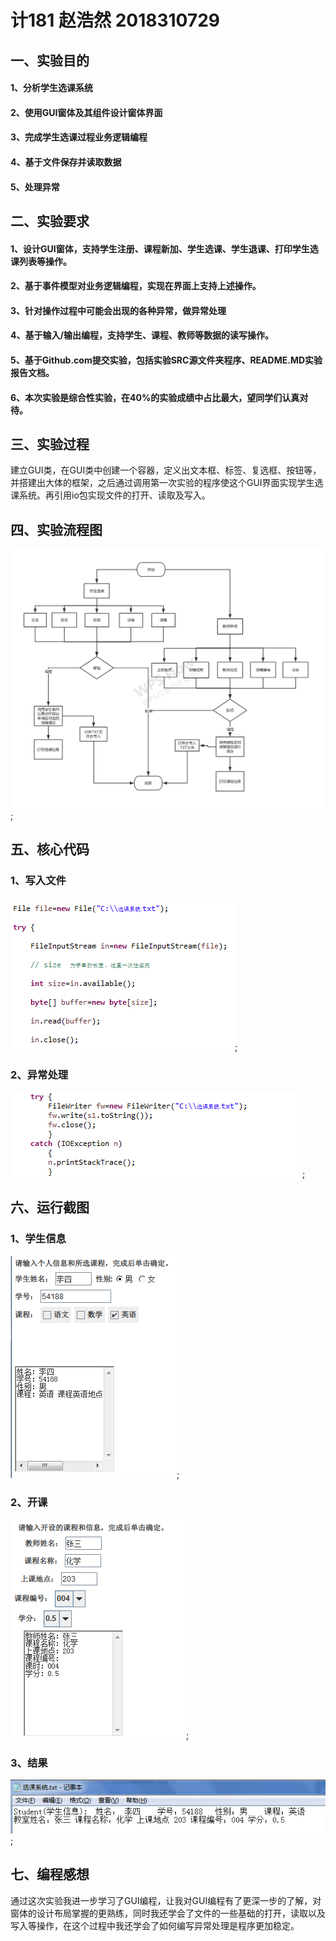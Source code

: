 # 计181 赵浩然 2018310729
## 一、实验目的
#### 1、分析学生选课系统
#### 2、使用GUI窗体及其组件设计窗体界面
#### 3、完成学生选课过程业务逻辑编程
#### 4、基于文件保存并读取数据
#### 5、处理异常
## 二、实验要求
#### 1、设计GUI窗体，支持学生注册、课程新加、学生选课、学生退课、打印学生选课列表等操作。
#### 2、基于事件模型对业务逻辑编程，实现在界面上支持上述操作。
#### 3、针对操作过程中可能会出现的各种异常，做异常处理
#### 4、基于输入/输出编程，支持学生、课程、教师等数据的读写操作。
#### 5、基于Github.com提交实验，包括实验SRC源文件夹程序、README.MD实验报告文档。
#### 6、本次实验是综合性实验，在40%的实验成绩中占比最大，望同学们认真对待。
## 三、实验过程
建立GUI类，在GUI类中创建一个容器，定义出文本框、标签、复选框、按钮等，并搭建出大体的框架，之后通过调用第一次实验的程序使这个GUI界面实现学生选课系统。再引用io包实现文件的打开、读取及写入。
## 四、实验流程图
![text](https://github.com/Mr-Zhao125/GUI/blob/master/%E6%B5%81%E7%A8%8B%E5%9B%BE5.png);
## 五、核心代码
### 1、写入文件
![text](https://github.com/Mr-Zhao125/GUI/blob/master/%E5%86%99%E5%85%A5%E6%96%87%E4%BB%B6.png);
### 2、异常处理
![text](https://github.com/Mr-Zhao125/GUI/blob/master/%E5%BC%82%E5%B8%B8%E5%A4%84%E7%90%865.png);
## 六、运行截图
### 1、学生信息
![text](https://github.com/Mr-Zhao125/GUI/blob/master/%E5%AD%A6%E7%94%9F%E4%BF%A1%E6%81%AF.png);
### 2、开课
![text](https://github.com/Mr-Zhao125/GUI/blob/master/%E5%BC%80%E8%AF%BE.png);
### 3、结果
![text](https://github.com/Mr-Zhao125/GUI/blob/master/%E7%BB%93%E6%9E%9C.png);
## 七、编程感想
通过这次实验我进一步学习了GUI编程，让我对GUI编程有了更深一步的了解，对窗体的设计布局掌握的更熟练，同时我还学会了文件的一些基础的打开，读取以及写入等操作，在这个过程中我还学会了如何编写异常处理是程序更加稳定。

